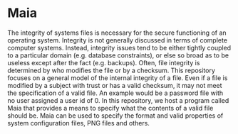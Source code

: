 
# Maia

The integrity of systems files is necessary for the secure functioning of an
operating system. Integrity is not generally discussed in terms of complete
computer systems. Instead, integrity issues tend to be either tightly coupled
to a particular domain (e.g. database constraints), or else so broad as to be
useless except after the fact (e.g. backups). Often, file integrity is
determined by who modifies the file or by a checksum. This repository focuses
on a general model of the internal integrity of a file. Even if a file is
modified by a subject with trust or has a valid checksum, it may not meet the
specification of a valid file. An example would be a password file with no user
assigned a user id of 0. In this repository, we host a program called Maia that
provides a means to specify what the contents of a valid file should be. Maia
can be used to specify the format and valid properties of system configuration
files, PNG files and others.
